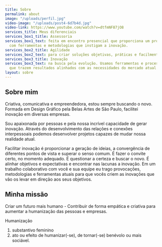 ```yaml
---
title: Sobre
permalink: about
image: "/uploads/perfil.jpg"
video-image: "/uploads/post4-6d7b4d.jpg"
video-link: https://www.youtube.com/watch?v=dtfmNF87jO8
services_title: Meus diferenciais
services_box1_title: Assessoria
services_box1_text: feita em encontro presencial que proporciona um processo criativo
  com ferramentas e metodologias que instigam a inovação.
services_box2_title: Agilidade
services_box2_text: para criar soluções objetivas, práticas e facilmente aplicáveis.
services_box3_title: Inovação
services_box3_text: na busca pela evolução. Usamos ferramentas e processos atualizados
  que trazem resultados alinhados com as necessidades do mercado atual.
layout: sobre
---
```


## Sobre mim

Criativa, comunicativa e empreendedora, estou sempre buscando o novo. Formada em Design Gráfico pela Belas Artes de São Paulo, facilitei inovação em diversas empresas.

Sou apaixonada por pessoas e pela nossa incrível capacidade de gerar inovação. Através do desenvolvimento das relações e conexões interpessoais podemos desenvolver projetos capazes de mudar nossa realidade atual.

Facilitar inovação é proporcionar a geração de ideias, a convergência de diferentes pontos de vista e superar o senso comum. É fazer o convite certo, no momento adequado. É questionar a certeza e buscar o novo. É alinhar objetivos e expectativas e encontrar nas lacunas a inovação. 
Em um trabalho colaborativo com você e sua equipe eu trago provocações, metodologias e ferramentas atuais para que vocês criem as inovações que vão os levar em direção aos seus objetivos.

## Minha missão

Criar um futuro mais humano - Contribuir de forma empática e criativa para aumentar a humanização das pessoas e empresas.

Humanização
1.	substantivo feminino
2.	ato ou efeito de humanizar(-se), de tornar(-se) benévolo ou mais sociável.